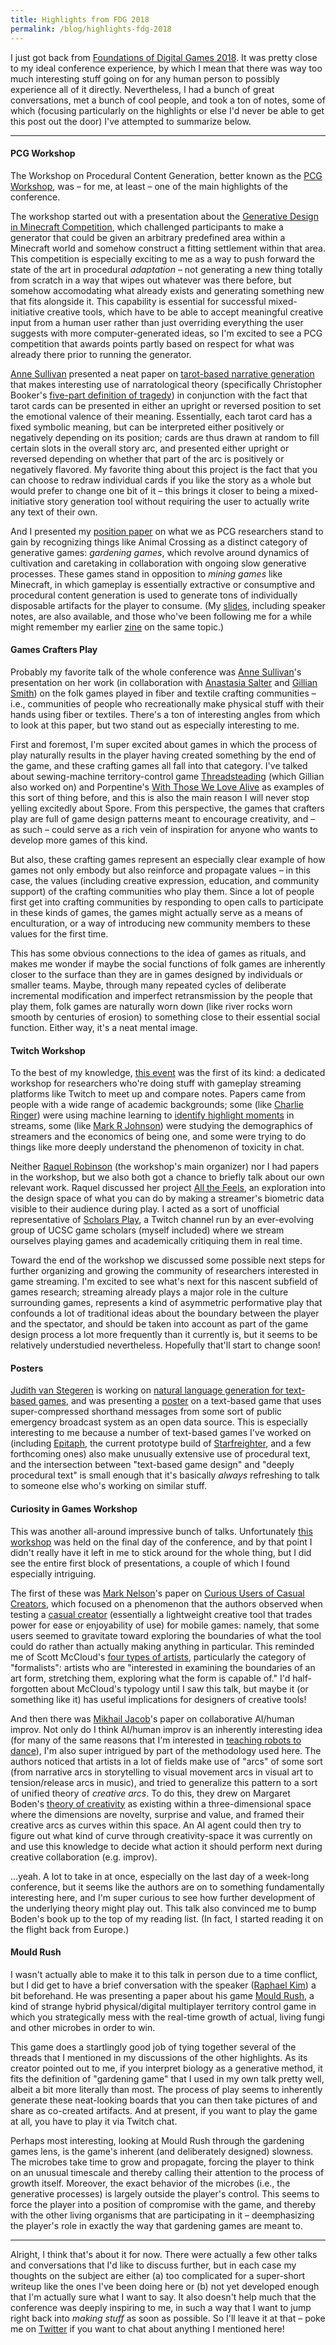 ```yaml
---
title: Highlights from FDG 2018
permalink: /blog/highlights-fdg-2018
---
```


I just got back from [Foundations of Digital Games 2018](http://fdg2018.org/). It was pretty close to my ideal conference experience, by which I mean that there was way too much interesting stuff going on for any human person to possibly experience all of it directly. Nevertheless, I had a bunch of great conversations, met a bunch of cool people, and took a ton of notes, some of which (focusing particularly on the highlights or else I'd never be able to get this post out the door) I've attempted to summarize below.

***

#### PCG Workshop

The Workshop on Procedural Content Generation, better known as the [PCG Workshop](https://www.pcgworkshop.com/workshop-program/), was – for me, at least – one of the main highlights of the conference.

The workshop started out with a presentation about the [Generative Design in Minecraft Competition](http://gendesignmc.engineering.nyu.edu/), which challenged participants to make a generator that could be given an arbitrary predefined area within a Minecraft world and somehow construct a fitting settlement within that area. This competition is especially exciting to me as a way to push forward the state of the art in procedural *adaptation* – not generating a new thing totally from scratch in a way that wipes out whatever was there before, but somehow accomodating what already exists and generating something new that fits alongside it. This capability is essential for successful mixed-initiative creative tools, which have to be able to accept meaningful creative input from a human user rather than just overriding everything the user suggests with more computer-generated ideas, so I'm excited to see a PCG competition that awards points partly based on respect for what was already there prior to running the generator.

[Anne Sullivan](https://twitter.com/annetropy) presented a neat paper on [tarot-based narrative generation](http://www.asdesigned.com/tarot/) that makes interesting use of narratological theory (specifically Christopher Booker's [five-part definition of tragedy](https://thewritepractice.com/basic-tragedy/)) in conjunction with the fact that tarot cards can be presented in either an upright or reversed position to set the emotional valence of their meaning. Essentially, each tarot card has a fixed symbolic meaning, but can be interpreted either positively or negatively depending on its position; cards are thus drawn at random to fill certain slots in the overall story arc, and presented either upright or reversed depending on whether that part of the arc is positively or negatively flavored. My favorite thing about this project is the fact that you can choose to redraw individual cards if you like the story as a whole but would prefer to change one bit of it – this brings it closer to being a mixed-initiative story generation tool without requiring the user to actually write any text of their own.

And I presented my [position paper](https://mkremins.github.io/publications/GardeningGames.pdf) on what we as PCG researchers stand to gain by recognizing things like Animal Crossing as a distinct category of generative games: *gardening games*, which revolve around dynamics of cultivation and caretaking in collaboration with ongoing slow generative processes. These games stand in opposition to *mining games* like Minecraft, in which gameplay is essentially extractive or consumptive and procedural content generation is used to generate tons of individually disposable artifacts for the player to consume. (My [slides](https://docs.google.com/presentation/d/1mymgz-junqqUtYJ3mwbIOftU552gswLgYESn9zHG_rQ/edit?usp=sharing), including speaker notes, are also available, and those who've been following me for a while might remember my earlier [zine](https://twitter.com/maxkreminski/status/977591410281955328) on the same topic.)

#### Games Crafters Play

Probably my favorite talk of the whole conference was [Anne Sullivan](https://twitter.com/annetropy)'s presentation on her work (in collaboration with [Anastasia Salter](https://twitter.com/AnaSalter) and [Gillian Smith](https://twitter.com/gillianmsmith)) on the folk games played in fiber and textile crafting communities – i.e., communities of people who recreationally make physical stuff with their hands using fiber or textiles. There's a ton of interesting angles from which to look at this paper, but two stand out as especially interesting to me.

First and foremost, I'm super excited about games in which the process of play naturally results in the player having created something by the end of the game, and these crafting games all fall into that category. I've talked about sewing-machine territory-control game [Threadsteading](https://web.archive.org/web/20170721230552/https://www.disneyresearch.com/project/threadsteading/) (which Gillian also worked on) and Porpentine's [With Those We Love Alive](http://aliendovecote.com/uploads/twine/empress/empress.html) as examples of this sort of thing before, and this is also the main reason I will never stop yelling excitedly about Spore. From this perspective, the games that crafters play are full of game design patterns meant to encourage creativity, and – as such – could serve as a rich vein of inspiration for anyone who wants to develop more games of this kind.

But also, these crafting games represent an especially clear example of how games not only embody but also reinforce and propagate values – in this case, the values (including creative expression, education, and community support) of the crafting communities who play them. Since a lot of people first get into crafting communities by responding to open calls to participate in these kinds of games, the games might actually serve as a means of enculturation, or a way of introducing new community members to these values for the first time.

This has some obvious connections to the idea of games as rituals, and makes me wonder if maybe the social functions of folk games are inherently closer to the surface than they are in games designed by individuals or smaller teams. Maybe, through many repeated cycles of deliberate incremental modification and imperfect retransmission by the people that play them, folk games are naturally worn down (like river rocks worn smooth by centuries of erosion) to something close to their essential social function. Either way, it's a neat mental image.

#### Twitch Workshop

To the best of my knowledge, [this event](https://sites.google.com/ucsc.edu/fdg-twitch-workshop/papers) was the first of its kind: a dedicated workshop for researchers who're doing stuff with gameplay streaming platforms like Twitch to meet up and compare notes. Papers came from people with a wide range of academic backgrounds; some (like [Charlie Ringer](https://twitter.com/chardr27)) were using machine learning to [identify highlight moments](https://www.charlieringer.com/files/Ringer_FDG_2018.pdf) in streams, some (like [Mark R Johnson](https://twitter.com/mrj_games)) were studying the demographics of streamers and the economics of being one, and some were trying to do things like more deeply understand the phenomenon of toxicity in chat.

Neither [Raquel Robinson](https://twitter.com/mediocregiraffe) (the workshop's main organizer) nor I had papers in the workshop, but we also both got a chance to briefly talk about our own relevant work. Raquel discussed her project [All the Feels](https://escholarship.org/uc/item/6mb4f7hb), an exploration into the design space of what you can do by making a streamer's biometric data visible to their audience during play. I acted as a sort of unofficial representative of [Scholars Play](https://twitter.com/scholarsplay), a Twitch channel run by an ever-evolving group of UCSC game scholars (myself included) where we stream ourselves playing games and academically critiquing them in real time.

Toward the end of the workshop we discussed some possible next steps for further organizing and growing the community of researchers interested in game streaming. I'm excited to see what's next for this nascent subfield of games research; streaming already plays a major role in the culture surrounding games, represents a kind of asymmetric performative play that confounds a lot of traditional ideas about the boundary between the player and the spectator, and should be taken into account as part of the game design process a lot more frequently than it currently is, but it seems to be relatively understudied nevertheless. Hopefully that'll start to change soon!

#### Posters

[Judith van Stegeren](https://twitter.com/jd7h) is working on [natural language generation for text-based games](https://judithvanstegeren.com/assets/1807-towards2018vanstegeren-fdg2018.pdf), and was presenting a [poster](https://judithvanstegeren.com/assets/1807-towards2018vanstegeren-fdg2018-poster.png) on a text-based game that uses super-compressed shorthand messages from some sort of public emergency broadcast system as an open data source. This is especially interesting to me because a number of text-based games I've worked on (including [Epitaph](https://mkremins.itch.io/epitaph), the current prototype build of [Starfreighter](https://mkremins.itch.io/starfreighter), and a few forthcoming ones) also make unusually extensive use of procedural text, and the intersection between "text-based game design" and "deeply procedural text" is small enough that it's basically *always* refreshing to talk to someone else who's working on similar stuff.

#### Curiosity in Games Workshop

This was another all-around impressive bunch of talks. Unfortunately [this workshop](http://curious-games.org/) was held on the final day of the conference, and by that point I didn't really have it left in me to stick around for the whole thing, but I did see the entire first block of presentations, a couple of which I found especially intriguing.

The first of these was [Mark Nelson](https://twitter.com/mjntendency)'s paper on [Curious Users of Casual Creators](http://www.kmjn.org/publications/CuriousUsers_FDG18-abstract.html), which focused on a phenomenon that the authors observed when testing a [casual creator](http://computationalcreativity.net/iccc2015/proceedings/10_2Compton.pdf) (essentially a lightweight creative tool that trades power for ease or enjoyability of use) for mobile games: namely, that some users seemed to gravitate toward exploring the boundaries of what the tool could do rather than actually making anything in particular. This reminded me of Scott McCloud's [four types of artists](http://fullcollstudentbloggers.blogspot.com/2013/12/artists-in-quadrants.html), particularly the category of "formalists": artists who are "interested in examining the boundaries of an art form, stretching them, exploring what the form is capable of." I'd half-forgotten about McCloud's typology until I saw this talk, but maybe it (or something like it) has useful implications for designers of creative tools!

And then there was [Mikhail Jacob](https://twitter.com/MikhailJacob)'s paper on collaborative AI/human improv. Not only do I think AI/human improv is an inherently interesting idea (for many of the same reasons that I'm interested in [teaching robots to dance](https://twitter.com/maxkreminski/status/748169430518108160)), I'm also super intrigued by part of the methodology used here. The authors noticed that artists in a lot of fields make use of "arcs" of some sort (from narrative arcs in storytelling to visual movement arcs in visual art to tension/release arcs in music), and tried to generalize this pattern to a sort of unified theory of *creative arcs*. To do this, they drew on Margaret Boden's [theory of creativity](https://pdfs.semanticscholar.org/52f1/53075b22469fa82ecb35099b8810e95c31f6.pdf) as existing within a three-dimensional space where the dimensions are novelty, surprise and value, and framed their creative arcs as curves within this space. An AI agent could then try to figure out what kind of curve through creativity-space it was currently on and use this knowledge to decide what action it should perform next during creative collaboration (e.g. improv).

...yeah. A lot to take in at once, especially on the last day of a week-long conference, but it seems like the authors are on to something fundamentally interesting here, and I'm super curious to see how further development of the underlying theory might play out. This talk also convinced me to bump Boden's book up to the top of my reading list. (In fact, I started reading it on the flight back from Europe.)

#### Mould Rush

I wasn't actually able to make it to this talk in person due to a time conflict, but I did get to have a brief conversation with the speaker ([Raphael Kim](https://twitter.com/kim_raphael)) a bit beforehand. He was presenting a paper about his game [Mould Rush](https://biohackanddesign.com/2018/07/13/mould-rush/), a kind of strange hybrid physical/digital multiplayer territory control game in which you strategically mess with the real-time growth of actual, living fungi and other microbes in order to win.

This game does a startlingly good job of tying together several of the threads that I mentioned in my discussions of the other highlights. As its creator pointed out to me, if you interpret biology as a generative method, it fits the definition of "gardening game" that I used in my own talk pretty well, albeit a bit more literally than most. The process of play seems to inherently generate these neat-looking boards that you can then take pictures of and share as co-created artifacts. And at present, if you want to play the game at all, you have to play it via Twitch chat.

Perhaps most interesting, looking at Mould Rush through the gardening games lens, is the game's inherent (and deliberately designed) slowness. The microbes take time to grow and propagate, forcing the player to think on an unusual timescale and thereby calling their attention to the process of growth itself. Moreover, the exact behavior of the microbes (i.e., the generative processes) is largely outside the player's control. This seems to force the player into a position of compromise with the game, and thereby with the other living organisms that are participating in it – deemphasizing the player's role in exactly the way that gardening games are meant to.

***

Alright, I think that's about it for now. There were actually a few other talks and conversations that I'd like to discuss further, but in each case my thoughts on the subject are either (a) too complicated for a super-short writeup like the ones I've been doing here or (b) not yet developed enough that I'm actually sure what I want to say. It also doesn't help much that the conference was deeply inspiring to me, in such a way that I want to jump right back into *making stuff* as soon as possible. So I'll leave it at that – poke me on [Twitter](https://twitter.com/maxkreminski) if you want to chat about anything I mentioned here!
